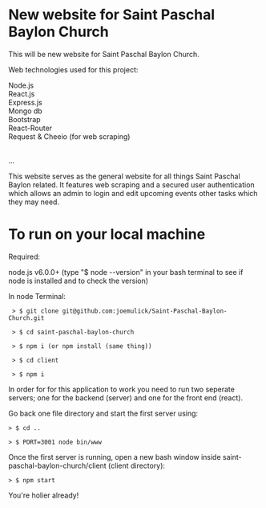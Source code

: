# New website for Saint Paschal Baylon Church

This will be new website for Saint Paschal Baylon Church.

Web technologies used for this project:

Node.js
<br />
React.js
<br />
Express.js
<br />
Mongo db
<br />
Bootstrap
<br />
React-Router
<br />
Request & Cheeio (for web scraping)
<br />
<br />

...

This website serves as the general website for all things Saint Paschal Baylon related. It features web scraping and a secured user authentication which allows an admin to login and edit upcoming events other tasks which they may need. 

# To run on your local machine

Required: 

 node.js v6.0.0+ (type "$ node --version" in your bash terminal to see if node is installed and to check the version)

In node Terminal:

	 > $ git clone git@github.com:joemulick/Saint-Paschal-Baylon-Church.git

	 > $ cd saint-paschal-baylon-church

	 > $ npm i (or npm install (same thing))

	 > $ cd client

	 > $ npm i

	 

In order for for this application to work you need to run two seperate servers; one for the backend (server) and one for the front end (react).

Go back one file directory and start the first server using:

	> $ cd ..

	> $ PORT=3001 node bin/www

Once the first server is running, open a new bash window inside saint-paschal-baylon-church/client (client directory):

	> $ npm start

You're holier already!






